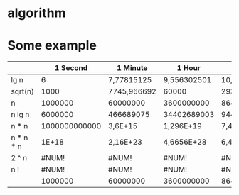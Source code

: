 # algorithm
# Some example
|             | 1 Second      | 1 Minute    | 1 Hour      | 1 Day        | 1 Month        | 1 Year          | 1 Century   |
| ----------- | ------------- | ----------- | ----------- | ------------ | -------------- | --------------- | ----------- |
| lg n        | 6             | 7,77815125  | 9,556302501 | 10,93651374  | 12,413635      | 13,49281624     | 15,49281624 |
| sqrt(n)     | 1000          | 7745,966692 | 60000       | 293938,7691  | 1609968,944    | 5577096,019     | 55770960,19 |
| n           | 1000000       | 60000000    | 3600000000  | 86400000000  | 2592000000000  | 31104000000000  | 3,1104E+15  |
| n lg n      | 6000000       | 466689075   | 34402689003 | 944914787350 | 32176141912739 | 419680556429929 | 4,81889E+16 |
| n \* n      | 1000000000000 | 3,6E+15     | 1,296E+19   | 7,46496E+21  | 6,71846E+24    | 9,67459E+26     | 9,67459E+30 |
| n \* n \* n | 1E+18         | 2,16E+23    | 4,6656E+28  | 6,44973E+32  | 1,74143E+37    | 3,00918E+40     | 3,00918E+46 |
| 2 ^ n       | #NUM!         | #NUM!       | #NUM!       | #NUM!        | #NUM!          | #NUM!           | #NUM!       |
| n !         | #NUM!         | #NUM!       | #NUM!       | #NUM!        | #NUM!          | #NUM!           | #NUM!       |
|             | 1000000       | 60000000    | 3600000000  | 86400000000  | 2592000000000  | 31104000000000  | 3,1104E+15  |
